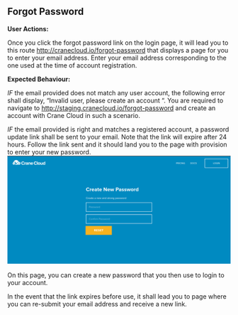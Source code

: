 ## Forgot Password
**User Actions:**

Once you click the forgot password link on the login page, it will lead you to this route <http://cranecloud.io/forgot-password> that displays a page for you to enter your email address.
Enter your email address corresponding to the one used at the time of account registration.

**Expected Behaviour:**

*IF* the email provided does not match any user account, the following error shall display, “Invalid user, please create an account “. You are required to navigate to <http://staging.cranecloud.io/forgot-password> and create an account with Crane Cloud in such a scenario.

*IF* the email provided is right and matches a registered account, a password update link shall be sent to your email. Note that the link will expire after 24 hours. Follow the link sent and it should land you to the page with provision to enter your new password.
![](../img/new_password.png)

On this page, you can create a new password that you then use to login to your account. 

In the event that the link expires before use, it shall lead you to page where you can re-submit your email address and receive a new link.